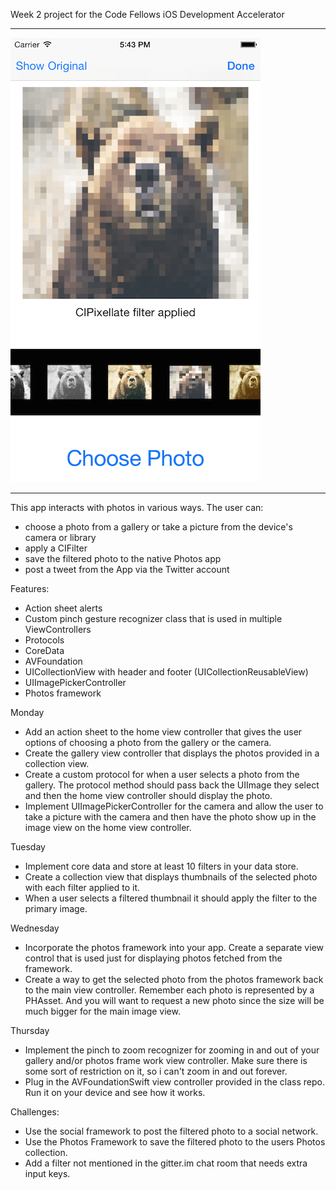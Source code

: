 Week 2 project for the Code Fellows iOS Development Accelerator
____________________________________________________________________________________________________________________
![](https://github.com/pakalewis/PhotoFilters/blob/master/screenshot.png)
____________________________________________________________________________________________________________________

This app interacts with photos in various ways.
The user can:
- choose a photo from a gallery or take a picture from the device's camera or library
- apply a CIFilter
- save the filtered photo to the native Photos app
- post a tweet from the App via the Twitter account


Features:
- Action sheet alerts
- Custom pinch gesture recognizer class that is used in multiple ViewControllers
- Protocols
- CoreData
- AVFoundation
- UICollectionView with header and footer (UICollectionReusableView)
- UIImagePickerController
- Photos framework



Monday
- Add an action sheet to the home view controller that gives the user options of choosing a photo from the gallery or the camera.
- Create the gallery view controller that displays the photos provided in a collection view.
- Create a custom protocol for when a user selects a photo from the gallery. The protocol method should pass back the UIImage they select and then the home view controller should display the photo.
- Implement UIImagePickerController for the camera and allow the user to take a picture with the camera and then have the photo show up in the image view on the home view controller.

Tuesday
- Implement core data and store at least 10 filters in your data store.
- Create a collection view that displays thumbnails of the selected photo with each filter applied to it.
- When a user selects a filtered thumbnail it should apply the filter to the primary image.

Wednesday
- Incorporate the photos framework into your app. Create a separate view control that is used just for displaying photos fetched from the framework.
- Create a way to get the selected photo from the photos framework back to the main view controller. Remember each photo is represented by a PHAsset. And you will want to request a new photo since the size will be much bigger for the main image view.

Thursday
- Implement the pinch to zoom recognizer for zooming in and out of your gallery and/or photos frame work view controller. Make sure there is some sort of restriction on it, so i can't zoom in and out forever.
- Plug in the AVFoundationSwift view controller provided in the class repo. Run it on your device and see how it works.


Challenges:
- Use the social framework to post the filtered photo to a social network.
- Use the Photos Framework to save the filtered photo to the users Photos collection.
- Add a filter not mentioned in the gitter.im chat room that needs extra input keys.
